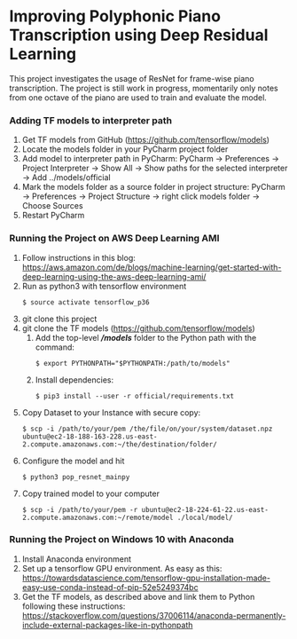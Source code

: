 # Improving Polyphonic Piano Transcription using Deep Residual Learning
This project investigates the usage of ResNet for frame-wise piano transcription. The project is still work in progress, 
momentarily only notes from one octave of the piano are used to train and evaluate the model.
### Adding TF models to interpreter path
1. Get TF models from GitHub (https://github.com/tensorflow/models)
2. Locate the models folder in your PyCharm project folder
3. Add model to interpreter path in PyCharm: PyCharm -> Preferences -> Project Interpreter -> Show All -> Show paths for the selected interpreter -> Add  ../models/official
4. Mark the models folder as a source folder in project structure: PyCharm -> Preferences -> Project Structure -> right click models folder -> Choose Sources
5. Restart PyCharm

### Running the Project on AWS Deep Learning AMI
1. Follow instructions in this blog: https://aws.amazon.com/de/blogs/machine-learning/get-started-with-deep-learning-using-the-aws-deep-learning-ami/
2. Run as python3 with tensorflow environment
    ```
    $ source activate tensorflow_p36
    ```
3. git clone this project
4. git clone the TF models (https://github.com/tensorflow/models)
    1. Add the top-level ***/models*** folder to the Python path with the command:
        ```
        $ export PYTHONPATH="$PYTHONPATH:/path/to/models"
        ```
    2. Install dependencies:
        ```
        $ pip3 install --user -r official/requirements.txt
        ```
5. Copy Dataset to your Instance with secure copy:
    ```
    $ scp -i /path/to/your/pem /the/file/on/your/system/dataset.npz ubuntu@ec2-18-188-163-228.us-east-2.compute.amazonaws.com:~/the/destination/folder/
    ```
6. Configure the model and hit
    ```
    $ python3 pop_resnet_mainpy
    ```
7. Copy trained model to your computer
    ```
    $ scp -i /path/to/your/pem -r ubuntu@ec2-18-224-61-22.us-east-2.compute.amazonaws.com:~/remote/model ./local/model/
    ```
### Running the Project on Windows 10 with Anaconda
1. Install Anaconda environment
2. Set up a tensorflow GPU environment. As easy as this: https://towardsdatascience.com/tensorflow-gpu-installation-made-easy-use-conda-instead-of-pip-52e5249374bc
3. Get the TF models, as described above and link them to Python following these instructions: https://stackoverflow.com/questions/37006114/anaconda-permanently-include-external-packages-like-in-pythonpath
